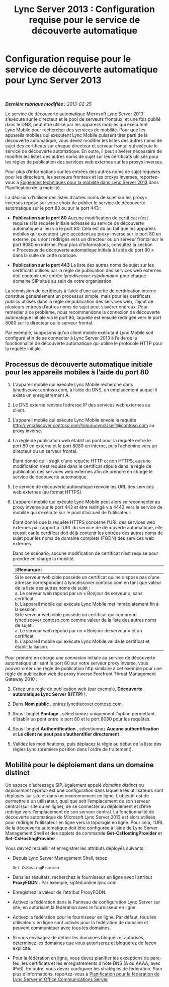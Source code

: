 ﻿---
title: 'Lync Server 2013 : Configuration requise pour le service de découverte automatique'
TOCTitle: Configuration requise pour le service de découverte automatique
ms:assetid: 0ac5dbf7-9acd-4d25-b21a-932022b8b983
ms:mtpsurl: https://technet.microsoft.com/fr-fr/library/Hh690012(v=OCS.15)
ms:contentKeyID: 49296201
ms.date: 05/20/2016
mtps_version: v=OCS.15
ms.translationtype: HT
---

# Configuration requise pour le service de découverte automatique pour Lync Server 2013

 

_**Dernière rubrique modifiée :** 2013-02-25_

Le service de découverte automatique Microsoft Lync Server 2013 s’exécute sur le directeur et le pool de serveurs frontaux, et une fois publié dans le DNS, peut être utilisé par les appareils mobiles qui exécutent Lync Mobile pour rechercher des services de mobilité. Pour que les appareils mobiles qui exécutent Lync Mobile puissent tirer parti de la découverte automatique, vous devez modifier les listes des autres noms de sujet des certificats sur chaque directeur et serveur frontal qui exécute le service de découverte automatique. En outre, il peut s’avérer nécessaire de modifier les listes des autres noms de sujet sur les certificats utilisés pour les règles de publication des services web externes sur les proxys inverses.

Pour plus d’informations sur les entrées des autres noms de sujet requises pour les directeurs, les serveurs frontaux et les proxys inverses, reportez-vous à [Exigences techniques pour la mobilité dans Lync Server 2013](lync-server-2013-technical-requirements-for-mobility.md) dans Planification de la mobilité.

La décision d’utiliser des listes d’autres noms de sujet sur les proxys inverses repose sur votre choix de publier le service de découverte automatique sur le port 80 ou sur le port 443 :

  - **Publication sur le port 80** Aucune modification de certificat n’est requise si la requête initiale adressée au service de découverte automatique a lieu via le port 80. Cela est dû au fait que les appareils mobiles qui exécutent Lync accèdent au proxy inverse sur le port 80 en externe, puis sont redirigés vers un directeur ou un serveur frontal sur le port 8080 en interne. Pour plus d’informations, consultez la section « Processus de découverte automatique initiale à l’aide du port 80 » dans la suite de cette rubrique.

  - **Publication sur le port 443** La liste des autres noms de sujet sur les certificats utilisés par la règle de publication des services web externes doit contenir une entrée *lyncdiscover.\<sipdomain\>* pour chaque domaine SIP situé au sein de votre organisation.

La réémission de certificats à l’aide d’une autorité de certification interne constitue généralement un processus simple, mais pour les certificats publics utilisés dans la règle de publication des services web, l’ajout de plusieurs entrées d’autres noms de sujet peut s’avérer onéreux. Pour remédier à ce problème, nous recommandons la connexion de découverte automatique initiale via le port 80, laquelle est ensuite redirigée vers le port 8080 sur le directeur ou le serveur frontal.

Par exemple, supposons qu’un client mobile exécutant Lync Mobile soit configuré afin de se connecter à Lync Server 2013 à l’aide de la fonctionnalité de découverte automatique qui utilise le protocole HTTP pour la requête initiale.

## Processus de découverte automatique initiale pour les appareils mobiles à l’aide du port 80

1.  L’appareil mobile qui exécute Lync Mobile recherche dans lyncdiscover.contoso.com, à l’aide du DNS, un emplacement auquel il existe un enregistrement A.

2.  Le DNS externe renvoie l’adresse IP des services web externes au client.

3.  L’appareil mobile qui exécute Lync Mobile envoie la requête http://lyncdiscover.contoso.com?sipuri=lyncUser1@contoso.com au proxy inverse.

4.  La règle de publication web établit un pont pour la requête entre le port 80 en externe et le port 8080 en interne, puis l’achemine vers un directeur ou un serveur frontal.
    
    Étant donné qu’il s’agit d’une requête HTTP et non HTTPS, aucune modification n’est requise dans le certificat stipulé dans la règle de publication des services web externes afin de prendre en charge le service de découverte automatique.

5.  Le service de découverte automatique renvoie les URL des services web externes (au format HTTPS).

6.  L’appareil mobile qui exécute Lync Mobile peut alors se reconnecter au proxy inverse sur le port 443 et être redirigé via 4443 vers le service de mobilité qui s’exécute sur le pool d’accueil de l’utilisateur.
    
    Étant donné que la requête HTTPS concerne l’URL des services web externes par rapport à l’URL du service de découverte automatique, elle réussit car le certificat doit déjà contenir les entrées des autres noms de sujet pour les noms de domaine complets (FQDN) des services web externes.
    
    Dans ce scénario, aucune modification de certificat n’est requise pour prendre en charge la mobilité.
    
    <table>
    <thead>
    <tr class="header">
    <th><img src="images/Gg398920.note(OCS.15).gif" title="note" alt="note" />Remarque :</th>
    </tr>
    </thead>
    <tbody>
    <tr class="odd">
    <td>Si le serveur web cible possède un certificat qui ne dispose pas d’une adresse correspondant à lyncdiscover.contoso.com en tant que valeur de la liste des autres noms de sujet :<br />
    a. Le serveur web répond par un « Bonjour de serveur », sans certificat.<br />
    b. L’appareil mobile qui exécute Lync Mobile met immédiatement fin à la session.<br />
    Si le serveur web cible possède un certificat qui comprend lyncdiscover.contoso.com comme valeur de la liste des autres noms de sujet :<br />
    a. Le serveur web répond par un « Bonjour de serveur » et un certificat.<br />
    b. L’appareil mobile qui exécute Lync Mobile valide le certificat et établit la liaison.</td>
    </tr>
    </tbody>
    </table>


Pour prendre en charge une connexion initiale au service de découverte automatique utilisant le port 80 sur votre serveur proxy inverse, vous pouvez créer une règle de publication http similaire à cet exemple pour une règle de publication web de proxy inverse Forefront Threat Management Gateway 2010 :

1.  Créez une règle de publication web (par exemple, **Découverte automatique Lync Server (HTTP)** ).

2.  Dans **Nom public** , entrez lyncdiscover.contoso.com.

3.  Sous l’onglet **Pontage** , sélectionnez uniquement l’option permettant d’établir un pont entre le port 80 et le port 8080 pour les requêtes.

4.  Sous l’onglet **Authentification** , sélectionnez **Aucune authentification** et **Le client ne peut pas s’authentifier directement** .

5.  Validez les modifications, puis déplacez la règle au début de la liste des règles Lync (première position dans l’ordre de traitement).

## Mobilité pour le déploiement dans un domaine distinct

Un espace d’adressage SIP, également appelé *domaine distinct* ou *déploiement hybride* est une configuration dans laquelle les utilisateurs sont déployés sur site et dans un environnement en ligne. L’objectif est de permettre à un utilisateur, quel que soit l’emplacement de son serveur central (sur site ou en ligne), de se connecter au déploiement et d’être redirigé vers l’emplacement de son serveur central. La fonctionnalité de découverte automatique de Microsoft Lync Server 2013 est alors utilisée pour rediriger l’utilisateur en ligne vers la topologie en ligne. Pour cela, l’URL de la découverte automatique doit être configurée à l’aide de Lync Server Management Shell et des applets de commande **Get-CsHostingProvider** et **Set-CsHostingProvider** .

Vous devrez recueillir et enregistrer les attributs déployés suivants :

  - Depuis Lync Server Management Shell, tapez
    
        Get-CsHostingProvider

  - Dans les résultats, recherchez le fournisseur en ligne avec l’attribut **ProxyFQDN** . Par exemple, sipfed.online.lync.com.

  - Enregistrez la valeur de l’attribut ProxyFQDN.

  - Activez la fédération dans le Panneau de configuration Lync Server sur site, en autorisant la fédération avec le fournisseur en ligne.

  - Activez la fédération pour le fournisseur en ligne. Par défaut, tous les utilisateurs en ligne sont activés pour la fédération de domaine et peuvent communiquer avec tous les domaines.

  - Si vous envisagez de définir les domaines bloqués et autorisés, déterminez les domaines que vous autoriserez et bloquerez de façon explicite.

  - Pour la fédération en ligne, vous devez planifier les exceptions de pare-feu, les certificats et les enregistrements d’hôte DNS (A ou AAAA, avec IPv6). En outre, vous devez configurer les stratégies de fédération. Pour plus d’informations, reportez-vous à [Planification pour la fédération de Lync Server et Office Communications Server](lync-server-2013-planning-for-lync-server-and-office-communications-server-federation.md)

